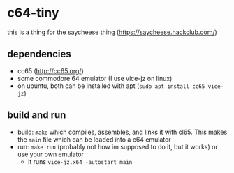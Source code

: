 # c64-tiny
this is a thing for the saycheese thing (https://saycheese.hackclub.com/)

## dependencies
- cc65 (http://cc65.org/)
- some commodore 64 emulator (I use vice-jz on linux)
- on ubuntu, both can be installed with apt (`sudo apt install cc65 vice-jz`)

## build and run
- build: `make` which compiles, assembles, and links it with cl65. This makes the `main` file which can be loaded into a c64 emulator
- run: `make run` (probably not how im supposed to do it, but it works) or use your own emulator
    - it runs `vice-jz.x64 -autostart main`
